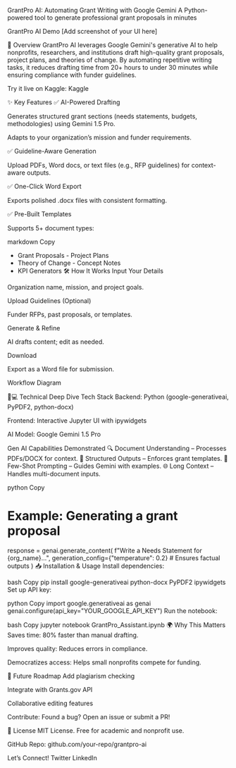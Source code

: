 GrantPro AI: Automating Grant Writing with Google Gemini
A Python-powered tool to generate professional grant proposals in minutes

GrantPro AI Demo
[Add screenshot of your UI here]

🚀 Overview
GrantPro AI leverages Google Gemini's generative AI to help nonprofits, researchers, and institutions draft high-quality grant proposals, project plans, and theories of change. By automating repetitive writing tasks, it reduces drafting time from 20+ hours to under 30 minutes while ensuring compliance with funder guidelines.

Try it live on Kaggle: Kaggle

✨ Key Features
✅ AI-Powered Drafting

Generates structured grant sections (needs statements, budgets, methodologies) using Gemini 1.5 Pro.

Adapts to your organization’s mission and funder requirements.

✅ Guideline-Aware Generation

Upload PDFs, Word docs, or text files (e.g., RFP guidelines) for context-aware outputs.

✅ One-Click Word Export

Exports polished .docx files with consistent formatting.

✅ Pre-Built Templates

Supports 5+ document types:

markdown
Copy
- Grant Proposals   - Project Plans  
- Theory of Change  - Concept Notes  
- KPI Generators
🛠️ How It Works
Input Your Details

Organization name, mission, and project goals.

Upload Guidelines (Optional)

Funder RFPs, past proposals, or templates.

Generate & Refine

AI drafts content; edit as needed.

Download

Export as a Word file for submission.

Workflow Diagram

🧑💻 Technical Deep Dive
Tech Stack
Backend: Python (google-generativeai, PyPDF2, python-docx)

Frontend: Interactive Jupyter UI with ipywidgets

AI Model: Google Gemini 1.5 Pro

Gen AI Capabilities Demonstrated
🔍 Document Understanding – Processes PDFs/DOCX for context.
📝 Structured Outputs – Enforces grant templates.
🎯 Few-Shot Prompting – Guides Gemini with examples.
🌐 Long Context – Handles multi-document inputs.

python
Copy
# Example: Generating a grant proposal
response = genai.generate_content(
    f"Write a Needs Statement for {org_name}...",
    generation_config={"temperature": 0.2}  # Ensures factual outputs
)
📥 Installation & Usage
Install dependencies:

bash
Copy
pip install google-generativeai python-docx PyPDF2 ipywidgets
Set up API key:

python
Copy
import google.generativeai as genai
genai.configure(api_key="YOUR_GOOGLE_API_KEY")
Run the notebook:

bash
Copy
jupyter notebook GrantPro_Assistant.ipynb
🌍 Why This Matters
Saves time: 80% faster than manual drafting.

Improves quality: Reduces errors in compliance.

Democratizes access: Helps small nonprofits compete for funding.

🔮 Future Roadmap
Add plagiarism checking

Integrate with Grants.gov API

Collaborative editing features

Contribute: Found a bug? Open an issue or submit a PR!

📜 License
MIT License. Free for academic and nonprofit use.

GitHub Repo: github.com/your-repo/grantpro-ai

Let’s Connect!
Twitter
LinkedIn
